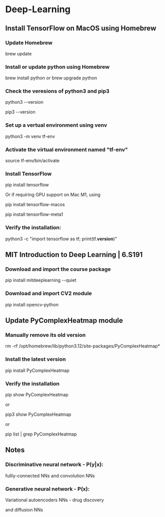 # Deep-Learning

## Install TensorFlow on MacOS using Homebrew

### Update Homebrew

brew update

### Install or update python using Homebrew

brew install python or brew upgrade python

### Check the veresions of python3 and pip3

python3 --version

pip3 --version

### Set up a vertual environment using venv

python3 -m venv tf-env

### Activate the virtual environment named "tf-env"

source tf-env/bin/activate

### Install TensorFlow

pip install tensorflow

Or if requiring GPU support on Mac M1, using

pip install tensorflow-macos

pip install tensorflow-meta1

### Verify the installation:

python3 -c "import tensorflow as tf; print(tf.__version__)"



## MIT Introduction to Deep Learning | 6.S191

### Download and import the course package

pip install mitdeeplearning --quiet

### Download and import CV2 module

pip install opencv-python



## Update PyComplexHeatmap module

### Manually remove its old version

rm -rf /opt/homebrew/lib/python3.12/site-packages/PyComplexHeatmap*

### Install the latest version

pip install PyComplexHeatmap

### Verify the installation

pip show PyComplexHeatmap   

or 

pip3 show PyComplexHeatmap   

or

pip list | grep PyComplexHeatmap



## Notes

### Discriminative neural network - P(y|x): 

fullly-connected NNs and convolution NNs

### Generative neural network - P(x): 

Variational autoencoders NNs - drug discovery

and diffusion NNs